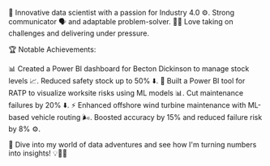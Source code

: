 🚀 Innovative data scientist with a passion for Industry 4.0 ⚙️. Strong communicator 🗣️ and adaptable problem-solver. 🕵️‍♂️ Love taking on challenges and delivering under pressure.

🏆 Notable Achievements:

📊 Created a Power BI dashboard for Becton Dickinson to manage stock levels 📈. Reduced safety stock up to 50% ⬇️.
🚧 Built a Power BI tool for RATP to visualize worksite risks using ML models 📊. Cut maintenance failures by 20% ⬇️. 
⚡️ Enhanced offshore wind turbine maintenance with ML-based vehicle routing 🌬️. Boosted accuracy by 15% and reduced failure risk by 8% ⚙️. 

🔎 Dive into my world of data adventures and see how I'm turning numbers into insights! 💡🔢🌟
